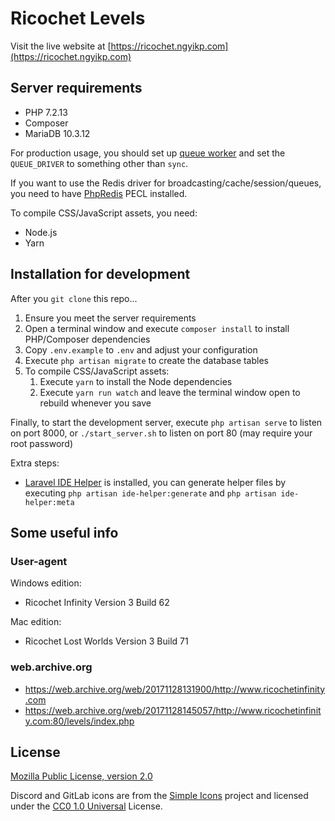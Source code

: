 # Ricochet Levels

Visit the live website at [https://ricochet.ngyikp.com](https://ricochet.ngyikp.com)

## Server requirements

-   PHP 7.2.13
-   Composer
-   MariaDB 10.3.12

For production usage, you should set up [queue worker](https://laravel.com/docs/5.7/queues#supervisor-configuration) and set the `QUEUE_DRIVER` to something other than `sync`.

If you want to use the Redis driver for broadcasting/cache/session/queues, you need to have [PhpRedis](https://github.com/phpredis/phpredis) PECL installed.

To compile CSS/JavaScript assets, you need:

-   Node.js
-   Yarn

## Installation for development

After you `git clone` this repo...

1. Ensure you meet the server requirements
2. Open a terminal window and execute `composer install` to install PHP/Composer dependencies
3. Copy `.env.example` to `.env` and adjust your configuration
4. Execute `php artisan migrate` to create the database tables
5. To compile CSS/JavaScript assets:
    1. Execute `yarn` to install the Node dependencies
    2. Execute `yarn run watch` and leave the terminal window open to rebuild whenever you save

Finally, to start the development server, execute `php artisan serve` to listen on port 8000, or `./start_server.sh` to listen on port 80 (may require your root password)

Extra steps:

-   [Laravel IDE Helper](https://github.com/barryvdh/laravel-ide-helper) is installed, you can generate helper files by executing `php artisan ide-helper:generate` and `php artisan ide-helper:meta`

## Some useful info

### User-agent

Windows edition:

-   Ricochet Infinity Version 3 Build 62

Mac edition:

-   Ricochet Lost Worlds Version 3 Build 71

### web.archive.org

-   https://web.archive.org/web/20171128131900/http://www.ricochetinfinity.com
-   https://web.archive.org/web/20171128145057/http://www.ricochetinfinity.com:80/levels/index.php

## License

[Mozilla Public License, version 2.0](https://www.mozilla.org/en-US/MPL/2.0/)

Discord and GitLab icons are from the [Simple Icons](https://simpleicons.org) project and licensed under the [CC0 1.0 Universal](https://github.com/simple-icons/simple-icons/blob/develop/LICENSE.md) License.

